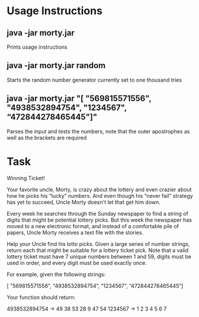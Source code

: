 # Usage Instructions

## java -jar morty.jar
Prints usage instructions

## java -jar morty.jar random
Starts the random number generator currently set to one thousand tries

## java -jar morty.jar "[ "569815571556", "4938532894754", "1234567", “472844278465445"]"
Parses the input and tests the numbers, note that the outer apostrophes as well as the brackets are required

# Task

Winning Ticket!

Your favorite uncle, Morty, is crazy about the lottery and even crazier about how he picks his “lucky” numbers. And even though his “never fail” strategy has yet to succeed, Uncle Morty doesn't let that get him down.

Every week he searches through the Sunday newspaper to find a string of digits that might be potential lottery picks. But this week the newspaper has moved to a new electronic format, and instead of a comfortable pile of papers, Uncle Morty receives a text file with the stories.

Help your Uncle find his lotto picks. Given a large series of number strings, return each that might be suitable for a lottery ticket pick. Note that a valid lottery ticket must have 7 unique numbers between 1 and 59, digits must be used in order, and every digit must be used exactly once.

For example, given the following strings:

[ "569815571556", “4938532894754”, “1234567”, “472844278465445”]

Your function should return:

4938532894754 -> 49 38 53 28 9 47 54
1234567 -> 1 2 3 4 5 6 7

